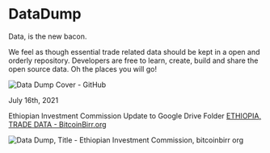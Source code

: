 # DataDump

Data, is the new bacon. 

We feel as though essential trade related data should be kept in a open and orderly repository. Developers are free to learn, create, build and share the open source data. Oh the places you will go!

![Data Dump Cover - GitHub](https://user-images.githubusercontent.com/87287532/126027186-25f91ce0-6e74-4a4f-9aa3-d6ebe006b6f3.jpg)

July 16th, 2021

Ethiopian Investment Commission
Update to Google Drive Folder [ETHIOPIA, TRADE DATA - BitcoinBirr.org](https://drive.google.com/drive/folders/11YWPBih7augv9BwYLM6uQzNF_V1RN5Dt?usp=sharing)

![Data Dump, Title - Ethiopian Investment Commission, bitcoinbirr org](https://user-images.githubusercontent.com/87287532/126027506-3bb10e0b-ddb0-435d-89a0-7b344ddebd98.jpg)
